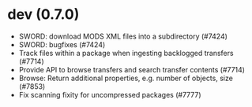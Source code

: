 dev (0.7.0)
===========

* SWORD: download MODS XML files into a subdirectory (#7424)
* SWORD: bugfixes (#7424)
* Track files within a package when ingesting backlogged transfers (#7714)
* Provide API to browse transfers and search transfer contents (#7714)
* Browse: Return additional properties, e.g. number of objects, size (#7853)
* Fix scanning fixity for uncompressed packages (#7777)
